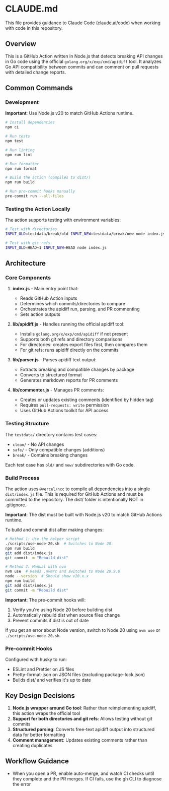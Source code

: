 # CLAUDE.md

This file provides guidance to Claude Code (claude.ai/code) when working with code in this repository.

## Overview

This is a GitHub Action written in Node.js that detects breaking API changes in Go code using the official `golang.org/x/exp/cmd/apidiff` tool. It analyzes Go API compatibility between commits and can comment on pull requests with detailed change reports.

## Common Commands

### Development

**Important**: Use Node.js v20 to match GitHub Actions runtime.

```bash
# Install dependencies
npm ci

# Run tests
npm test

# Run linting
npm run lint

# Run formatter
npm run format

# Build the action (compiles to dist/)
npm run build

# Run pre-commit hooks manually
pre-commit run --all-files
```

### Testing the Action Locally

The action supports testing with environment variables:

```bash
# Test with directories
INPUT_OLD=testdata/break/old INPUT_NEW=testdata/break/new node index.js

# Test with git refs
INPUT_OLD=HEAD~1 INPUT_NEW=HEAD node index.js
```

## Architecture

### Core Components

1. **index.js** - Main entry point that:
   - Reads GitHub Action inputs
   - Determines which commits/directories to compare
   - Orchestrates the apidiff run, parsing, and PR commenting
   - Sets action outputs

2. **lib/apidiff.js** - Handles running the official apidiff tool:
   - Installs `golang.org/x/exp/cmd/apidiff` if not present
   - Supports both git refs and directory comparisons
   - For directories: creates export files first, then compares them
   - For git refs: runs apidiff directly on the commits

3. **lib/parser.js** - Parses apidiff text output:
   - Extracts breaking and compatible changes by package
   - Converts to structured format
   - Generates markdown reports for PR comments

4. **lib/commenter.js** - Manages PR comments:
   - Creates or updates existing comments (identified by hidden tag)
   - Requires `pull-requests: write` permission
   - Uses GitHub Actions toolkit for API access

### Testing Structure

The `testdata/` directory contains test cases:

- `clean/` - No API changes
- `safe/` - Only compatible changes (additions)
- `break/` - Contains breaking changes

Each test case has `old/` and `new/` subdirectories with Go code.

### Build Process

The action uses `@vercel/ncc` to compile all dependencies into a single `dist/index.js` file. This is required for GitHub Actions and must be committed to the repository. The dist/ folder is intentionally NOT in .gitignore.

**Important**: The dist must be built with Node.js v20 to match GitHub Actions runtime.

To build and commit dist after making changes:

```bash
# Method 1: Use the helper script
./scripts/use-node-20.sh  # Switches to Node 20
npm run build
git add dist/index.js
git commit -m "Rebuild dist"

# Method 2: Manual with nvm
nvm use  # Reads .nvmrc and switches to Node 20.9.0
node --version  # Should show v20.x.x
npm run build
git add dist/index.js
git commit -m "Rebuild dist"
```

**Important**: The pre-commit hooks will:
1. Verify you're using Node 20 before building dist
2. Automatically rebuild dist when source files change
3. Prevent commits if dist is out of date

If you get an error about Node version, switch to Node 20 using `nvm use` or `./scripts/use-node-20.sh`.

### Pre-commit Hooks

Configured with husky to run:

- ESLint and Prettier on JS files
- Pretty-format-json on JSON files (excluding package-lock.json)
- Builds dist/ and verifies it's up to date

## Key Design Decisions

1. **Node.js wrapper around Go tool**: Rather than reimplementing apidiff, this action wraps the official tool
2. **Support for both directories and git refs**: Allows testing without git commits
3. **Structured parsing**: Converts free-text apidiff output into structured data for better formatting
4. **Comment management**: Updates existing comments rather than creating duplicates

## Workflow Guidance

- When you open a PR, enable auto-merge, and watch CI checks until they complete and the PR merges. If CI fails, use the gh CLI to diagnose the error
